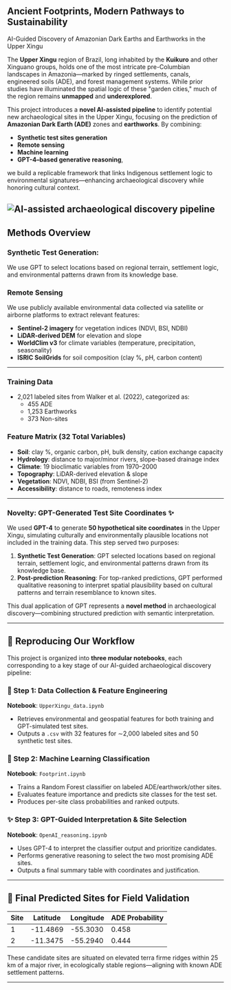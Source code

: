 ## Ancient Footprints, Modern Pathways to Sustainability
AI-Guided Discovery of Amazonian Dark Earths and Earthworks in the Upper Xingu

The **Upper Xingu** region of Brazil, long inhabited by the **Kuikuro** and other Xinguano groups, holds one of the most intricate pre-Columbian landscapes in Amazonia—marked by ringed settlements, canals, engineered soils (ADE), and forest management systems. While prior studies have illuminated the spatial logic of these "garden cities," much of the region remains **unmapped** and **underexplored**.

This project introduces a **novel AI-assisted pipeline** to identify potential new archaeological sites in the Upper Xingu, focusing on the prediction of **Amazonian Dark Earth (ADE)** zones and **earthworks**. By combining:
- **Synthetic test sites generation**
- **Remote sensing**  
- **Machine learning**  
- **GPT-4–based generative reasoning**,  

we build a replicable framework that links Indigenous settlement logic to environmental signatures—enhancing archaeological discovery while honoring cultural context.

![AI-assisted archaeological discovery pipeline](figures/flowchart.png)
---

## Methods Overview
### Synthetic Test Generation: 
We use GPT to select locations based on regional terrain, settlement logic, and environmental patterns drawn from its knowledge base.

### Remote Sensing
We use publicly available environmental data collected via satellite or airborne platforms to extract relevant features:
- **Sentinel-2 imagery** for vegetation indices (NDVI, BSI, NDBI)
- **LiDAR-derived DEM** for elevation and slope
- **WorldClim v3** for climate variables (temperature, precipitation, seasonality)
- **ISRIC SoilGrids** for soil composition (clay %, pH, carbon content)

---

### Training Data
- 2,021 labeled sites from Walker et al. (2022), categorized as:
  - 455 ADE  
  - 1,253 Earthworks  
  - 373 Non-sites

### Feature Matrix (32 Total Variables)
- **Soil**: clay %, organic carbon, pH, bulk density, cation exchange capacity  
- **Hydrology**: distance to major/minor rivers, slope-based drainage index  
- **Climate**: 19 bioclimatic variables from 1970–2000  
- **Topography**: LiDAR-derived elevation & slope  
- **Vegetation**: NDVI, NDBI, BSI (from Sentinel-2)  
- **Accessibility**: distance to roads, remoteness index  

---

### Novelty: GPT-Generated Test Site Coordinates ✨

We used **GPT-4** to generate **50 hypothetical site coordinates** in the Upper Xingu, simulating culturally and environmentally plausible locations not included in the training data. This step served two purposes:

1. **Synthetic Test Generation**: GPT selected locations based on regional terrain, settlement logic, and environmental patterns drawn from its knowledge base.
2. **Post-prediction Reasoning**: For top-ranked predictions, GPT performed qualitative reasoning to interpret spatial plausibility based on cultural patterns and terrain resemblance to known sites.

This dual application of GPT represents a **novel method** in archaeological discovery—combining structured prediction with semantic interpretation.

---

## 🔁 Reproducing Our Workflow

This project is organized into **three modular notebooks**, each corresponding to a key stage of our AI-guided archaeological discovery pipeline:

### 🧱 Step 1: Data Collection & Feature Engineering
**Notebook**: `UpperXingu_data.ipynb`  
- Retrieves environmental and geospatial features for both training and GPT-simulated test sites.  
- Outputs a `.csv` with 32 features for ∼2,000 labeled sites and 50 synthetic test sites.

### 🌲 Step 2: Machine Learning Classification
**Notebook**: `Footprint.ipynb`  
- Trains a Random Forest classifier on labeled ADE/earthwork/other sites.  
- Evaluates feature importance and predicts site classes for the test set.  
- Produces per-site class probabilities and ranked outputs.

### ✨ Step 3: GPT-Guided Interpretation & Site Selection
**Notebook**: `OpenAI_reasoning.ipynb`  
- Uses GPT-4 to interpret the classifier output and prioritize candidates.  
- Performs generative reasoning to select the two most promising ADE sites.  
- Outputs a final summary table with coordinates and justification.

---

## 📍 Final Predicted Sites for Field Validation

| Site | Latitude   | Longitude  | ADE Probability |
|------|------------|------------|-----------------|
| 1    | -11.4869   | -55.3030   | 0.458           |
| 2    | -11.3475   | -55.2940   | 0.444           |

These candidate sites are situated on elevated terra firme ridges within 25 km of a major river, in ecologically stable regions—aligning with known ADE settlement patterns.

---


